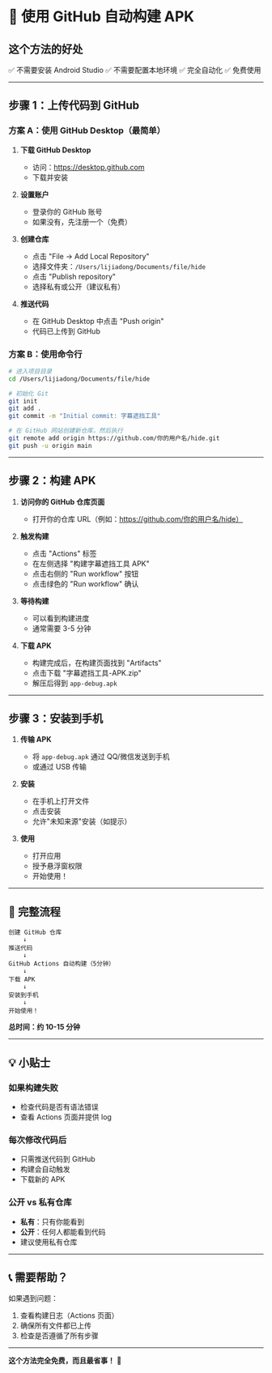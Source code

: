 # 🚀 使用 GitHub 自动构建 APK

## 这个方法的好处
✅ 不需要安装 Android Studio
✅ 不需要配置本地环境
✅ 完全自动化
✅ 免费使用

---

## 步骤 1：上传代码到 GitHub

### 方案 A：使用 GitHub Desktop（最简单）

1. **下载 GitHub Desktop**
   - 访问：https://desktop.github.com
   - 下载并安装

2. **设置账户**
   - 登录你的 GitHub 账号
   - 如果没有，先注册一个（免费）

3. **创建仓库**
   - 点击 "File → Add Local Repository"
   - 选择文件夹：`/Users/lijiadong/Documents/file/hide`
   - 点击 "Publish repository"
   - 选择私有或公开（建议私有）

4. **推送代码**
   - 在 GitHub Desktop 中点击 "Push origin"
   - 代码已上传到 GitHub

### 方案 B：使用命令行

```bash
# 进入项目目录
cd /Users/lijiadong/Documents/file/hide

# 初始化 Git
git init
git add .
git commit -m "Initial commit: 字幕遮挡工具"

# 在 GitHub 网站创建新仓库，然后执行
git remote add origin https://github.com/你的用户名/hide.git
git push -u origin main
```

---

## 步骤 2：构建 APK

1. **访问你的 GitHub 仓库页面**
   - 打开你的仓库 URL（例如：https://github.com/你的用户名/hide）

2. **触发构建**
   - 点击 "Actions" 标签
   - 在左侧选择 "构建字幕遮挡工具 APK"
   - 点击右侧的 "Run workflow" 按钮
   - 点击绿色的 "Run workflow" 确认

3. **等待构建**
   - 可以看到构建进度
   - 通常需要 3-5 分钟

4. **下载 APK**
   - 构建完成后，在构建页面找到 "Artifacts"
   - 点击下载 "字幕遮挡工具-APK.zip"
   - 解压后得到 `app-debug.apk`

---

## 步骤 3：安装到手机

1. **传输 APK**
   - 将 `app-debug.apk` 通过 QQ/微信发送到手机
   - 或通过 USB 传输

2. **安装**
   - 在手机上打开文件
   - 点击安装
   - 允许"未知来源"安装（如提示）

3. **使用**
   - 打开应用
   - 授予悬浮窗权限
   - 开始使用！

---

## 🎯 完整流程

```
创建 GitHub 仓库
    ↓
推送代码
    ↓
GitHub Actions 自动构建（5分钟）
    ↓
下载 APK
    ↓
安装到手机
    ↓
开始使用！
```

**总时间：约 10-15 分钟**

---

## 💡 小贴士

### 如果构建失败
- 检查代码是否有语法错误
- 查看 Actions 页面并提供 log

### 每次修改代码后
- 只需推送代码到 GitHub
- 构建会自动触发
- 下载新的 APK

### 公开 vs 私有仓库
- **私有**：只有你能看到
- **公开**：任何人都能看到代码
- 建议使用私有仓库

---

## 📞 需要帮助？

如果遇到问题：
1. 查看构建日志（Actions 页面）
2. 确保所有文件都已上传
3. 检查是否遵循了所有步骤

---

**这个方法完全免费，而且最省事！** 🎉

